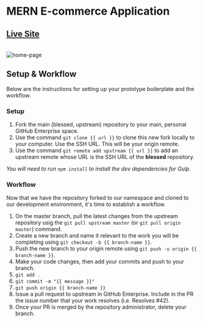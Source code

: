 # MERN E-commerce Application<br/>
## [Live Site](https://moka-shop.herokuapp.com)<br/>
<br/><img src="https://user-images.githubusercontent.com/75446003/164995320-433e164e-1b8f-4519-b4de-36bff21a4a47.png" alt="home-page" />


## Setup & Workflow
Below are the instructions for setting up your prototype boilerplate and the workflow.

### Setup
1. Fork the main (blessed, upstream) repository to your main, personal GitHub Enterprise space.
2. Use the command `git clone {{ url }}` to clone this new fork locally to your computer.  Use the SSH URL.  This will be your origin remote.
3. Use the command `git remote add upstream {{ url }}` to add an upstream remote whose URL is the SSH URL of the **blessed** repository.

*You will need to run `npm install` to install the dev dependencies for Gulp.*

### Workflow
Now that we have the repository forked to our namespace and cloned to our development environment, it's time to establish a workflow.

1. On the master branch, pull the latest changes from the upstream repository usig the `git pull upstream master` (or `git pull origin master`) command.
2. Create a new branch and name it relevant to the work you will be completing using `git checkout -b {{ branch-name }}`.
3. Push the new branch to your origin remote using `git push -u origin {{ branch-name }}`.
4. Make your code changes, then add your commits and push to your branch.
  1. `git add .`
  2. `git commit -m "{{ message }}"`
  3. `git push origin {{ branch-name }}`
5. Issue a pull request to upstream in GitHub Enterprise.  Include in the PR the issue number that your work resolves (i.e. Resolves #42).
6. Once your PR is merged by the repository administrator, delete your branch.

   
